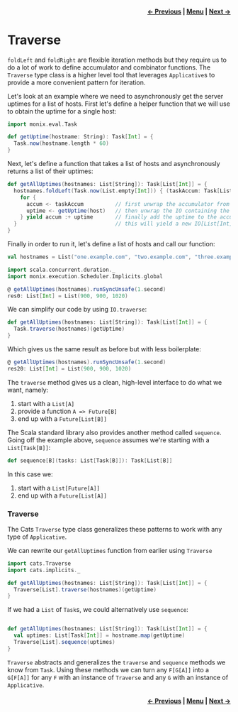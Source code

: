 <h4 align="right">
    <a href="lesson5_4_foldable.md">← Previous</a> |
    <a href="../../../../README.md">Menu</a> |
    <a href="../_6_functional_programming_patterns/lesson6.md">Next →</a>
</h4>

<h1>Traverse</h1>

`foldLeft` and `foldRight` are flexible iteration methods but they require us to do a lot of work to define accumulator
and combinator functions. The `Traverse` type class is a higher level tool that leverages `Applicative`s to provide a
more convenient pattern for iteration.

Let's look at an example where we need to asynchronously get the server uptimes for a list of hosts. First let's define
a helper function that we will use to obtain the uptime for a single host:

```scala
import monix.eval.Task

def getUptime(hostname: String): Task[Int] = {
  Task.now(hostname.length * 60)
}
```

Next, let's define a function that takes a list of hosts and asynchronously returns a list of their uptimes:

```scala
def getAllUptimes(hostnames: List[String]): Task[List[Int]] = {
  hostnames.foldLeft(Task.now(List.empty[Int])) { (taskAccum: Task[List[Int]], host: String) =>
    for {
      accum <- taskAccum          // first unwrap the accumulator from the IO it is in
      uptime <- getUptime(host)   // then unwrap the IO containing the next uptime
    } yield accum :+ uptime       // finally add the uptime to the accumulator
  }                               // this will yield a new IO[List[Int]] containing the added value
}
```

Finally in order to run it, let's define a list of hosts and call our function:

```scala
val hostnames = List("one.example.com", "two.example.com", "three.example.com")

import scala.concurrent.duration._
import monix.execution.Scheduler.Implicits.global

@ getAllUptimes(hostnames).runSyncUnsafe(1.second)
res0: List[Int] = List(900, 900, 1020)
```

We can simplify our code by using `IO.traverse`:

```scala
def getAllUptimes(hostnames: List[String]): Task[List[Int]] = {
  Task.traverse(hostnames)(getUptime)
}
```

Which gives us the same result as before but with less boilerplate:

```scala
@ getAllUptimes(hostnames).runSyncUnsafe(1.second)
res20: List[Int] = List(900, 900, 1020)
```

The `traverse` method gives us a clean, high-level interface to do what we want, namely:
  
  1. start with a `List[A]`
  2. provide a function `A => Future[B]`
  3. end up with a `Future[List[B]]`

The Scala standard library also provides another method called `sequence`. Going off the example above, `sequence`
assumes we're starting with a `List[Task[B]]`:

```scala
def sequence[B](tasks: List[Task[B]]): Task[List[B]]
```

In this case we:

  1. start with a `List[Future[A]]`
  2. end up with a `Future[List[A]]`

<h3>Traverse</h3>

The Cats `Traverse` type class generalizes these patterns to work with any type of `Applicative`.

We can rewrite our `getAllUptimes` function from earlier using `Traverse`

```scala
import cats.Traverse
import cats.implicits._

def getAllUptimes(hostnames: List[String]): Task[List[Int]] = {
  Traverse[List].traverse(hostnames)(getUptime)
}
```

If we had a `List` of `Task`s, we could alternatively use `sequence`:

```scala

def getAllUptimes(hostnames: List[String]): Task[List[Int]] = {
  val uptimes: List[Task[Int]] = hostname.map(getUptime)
  Traverse[List].sequence(uptimes)
}
```

`Traverse` abstracts and generalizes the `traverse` and `sequence` methods we know from `Task`. Using these methods we
can turn any `F[G[A]]` into a `G[F[A]]` for any `F` with an instance of `Traverse` and any `G` with an instance of
`Applicative`.

<h4 align="right">
    <a href="lesson5_4_foldable.md">← Previous</a> |
    <a href="../../../../README.md">Menu</a> |
    <a href="../_6_functional_programming_patterns/lesson6.md">Next →</a>
</h4>